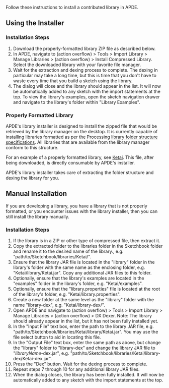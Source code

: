 Follow these instructions to install a contributed library in APDE.

## Using the Installer

### Installation Steps
1. Download the properly-formatted library ZIP file as described below.
2. In APDE, navigate to (action overflow) > Tools > Import Library > Manage Libraries > (action overflow) > Install Compressed Library. Select the downloaded library with your favorite file manager.
3. Wait for the extraction and dexing process to complete. The dexing in particular may take a long time, but this is time that you don't have to waste every time that you build a sketch using the library.
4. The dialog will close and the library should appear in the list. It will now be automatically added to any sketch with the import statements at the top. To view the library's examples, open the sketch navigation drawer and navigate to the library's folder within "Library Examples".

### Properly Formatted Library
APDE's library installer is designed to install the zipped file that would be retrieved by the library manager on the desktop. It is currently capable of installing libraries formatted as per the Processing [library folder structure specifications](https://github.com/processing/processing/wiki/Library-Guidelines#folder-structure). All libraries that are available from the library manager conform to this structure.

For an example of a properly formatted library, see [Ketai](https://code.google.com/p/ketai/downloads/detail?name=Ketai_v9.zip&can=2&q=). This file, after being downloaded, is directly consumable by APDE's installer.

APDE's library installer takes care of extracting the folder structure and dexing the library for you.
## Manual Installation
If you are developing a library, you have a library that is not properly formatted, or you encounter issues with the library installer, then you can still install the library manually.

### Installation Steps
1. If the library is in a ZIP or other type of compressed file, then extract it.
2. Copy the extracted folder to the libraries folder in the Sketchbook folder and rename it to the desired name of the library., e.g. "path/to/Sketchbook/libraries/Ketai/".
3. Ensure that the library JAR file is located in the "library" folder in the library's folder with the same name as the enclosing folder, e.g. "Ketai/library/Ketai.jar". Copy any additional JAR files to this folder.
4. Optionally, ensure that the library's examples are located in the "examples" folder in the library's folder, e.g. "Ketai/examples".
5. Optionally, ensure that the "library.properties" file is located at the root of the library's folder, e.g. "Ketai/library.properties".
6. Create a new folder at the same level as the "library" folder with the name "library-dex", e.g. "Ketai/library-dex/".
7. Open APDE and navigate to (action overflow) > Tools > Import Library > Manage Libraries > (action overflow) > DX Dexer. Note: The library should already appear in the list, but it has not been fully installed yet.
8. In the "Input File" text box, enter the path to the library JAR file, e.g. "path/to/Sketchbook/libraries/Ketai/library/Ketai.jar". You may use the file select button to aid in locating this file.
9. In the "Output File" text box, enter the same path as above, but change the "library" folder to "library-dex" and change the library JAR file to "_libraryName_-dex.jar", e.g. "path/to/Sketchbook/libraries/Ketai/library-dex/Ketai-dex.jar".
10. Press the "Dex" button. Wait for the dexing process to complete.
11. Repeat steps 7 through 10 for any additional library JAR files.
12. When the dialog closes, the library has been fully installed. It will now be automatically added to any sketch with the import statements at the top.